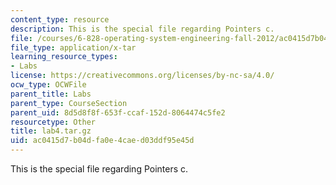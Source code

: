 ```yaml
---
content_type: resource
description: This is the special file regarding Pointers c.
file: /courses/6-828-operating-system-engineering-fall-2012/ac0415d7b04dfa0e4caed03ddf95e45d_lab4.tar.gz
file_type: application/x-tar
learning_resource_types:
- Labs
license: https://creativecommons.org/licenses/by-nc-sa/4.0/
ocw_type: OCWFile
parent_title: Labs
parent_type: CourseSection
parent_uid: 8d5d8f8f-653f-ccaf-152d-8064474c5fe2
resourcetype: Other
title: lab4.tar.gz
uid: ac0415d7-b04d-fa0e-4cae-d03ddf95e45d
---
```

This is the special file regarding Pointers c.